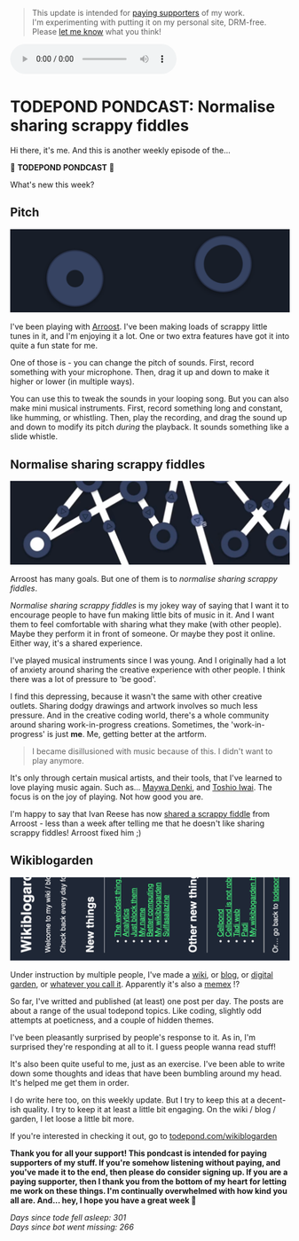 > This update is intended for [paying supporters](https://patreon.com/TodePond) of my work.<br>
> I'm experimenting with putting it on my personal site, DRM-free.<br>
> Please [let me know](/) what you think!

<audio controls>
  <source src="1.m4a" type="audio/x-m4a">
</audio>

# TODEPOND PONDCAST: Normalise sharing scrappy fiddles

Hi there, it's me. And this is another weekly episode of the...

🐸 **TODEPOND PONDCAST** 🐸

What's new this week?

## Pitch

![Arroost](1.png)

I've been playing with [Arroost](https://github.com/TodePond/Arroost). I've been making loads of scrappy little tunes in it, and I'm enjoying it a lot. One or two extra features have got it into quite a fun state for me.

One of those is - you can change the pitch of sounds. First, record something with your microphone. Then, drag it up and down to make it higher or lower (in multiple ways).

You can use this to tweak the sounds in your looping song. But you can also make mini musical instruments. First, record something long and constant, like humming, or whistling. Then, play the recording, and drag the sound up and down to modify its pitch *during* the playback. It sounds something like a slide whistle.

## Normalise sharing scrappy fiddles

![Arroost](2.png)

Arroost has many goals. But one of them is to _normalise sharing scrappy fiddles_.

_Normalise sharing scrappy fiddles_ is my jokey way of saying that I want it to encourage people to have fun making little bits of music in it. And I want them to feel comfortable with sharing what they make (with other people). Maybe they perform it in front of someone. Or maybe they post it online. Either way, it's a shared experience.

I've played musical instruments since I was young. And I originally had a lot of anxiety around sharing the creative experience with other people. I think there was a lot of pressure to 'be good'.

I find this depressing, because it wasn't the same with other creative outlets. Sharing dodgy drawings and artwork involves so much less pressure. And in the creative coding world, there's a whole community around sharing work-in-progress creations. Sometimes, the 'work-in-progress' is just **me**. Me, getting better at the artform.

> I became disillusioned with music because of this. I didn't want to play anymore.

It's only through certain musical artists, and their tools, that I've learned to love playing music again. Such as... [Maywa Denki](https://youtu.be/NsdDxWzi00A?si=zbMQr9BKz1hjuVcQ), and [Toshio Iwai](https://www.youtube.com/live/t8cI6GlyKqk?si=Q24z_G_qDmJn-e5f). The focus is on the joy of playing. Not how good you are.

I'm happy to say that Ivan Reese has now [shared a scrappy fiddle](https://elk.zone/mas.to/@spiralganglion@mastodon.social/111308849492455316) from Arroost - less than a week after telling me that he doesn't like sharing scrappy fiddles! Arroost fixed him ;)

## Wikiblogarden

![Wikiblogarden](3.png)

Under instruction by multiple people, I've made a [wiki](https://www.todepond.com/wikiblogarden/), or [blog](https://www.todepond.com/wikiblogarden/), or [digital garden](https://www.todepond.com/wikiblogarden/), or [whatever you call it](https://www.todepond.com/wikiblogarden/). Apparently it's also a [memex](https://www.todepond.com/wikiblogarden/) !?

So far, I've writted and published (at least) one post per day. The posts are about a range of the usual todepond topics. Like coding, slightly odd attempts at poeticness, and a couple of hidden themes.

I've been pleasantly surprised by people's response to it. As in, I'm surprised they're responding at all to it. I guess people wanna read stuff!

It's also been quite useful to me, just as an exercise. I've been able to write down some thoughts and ideas that have been bumbling around my head. It's helped me get them in order.

I do write here too, on this weekly update. But I try to keep this at a decent-ish quality. I try to keep it at least a little bit engaging. On the wiki / blog / garden, I let loose a little bit more.

If you're interested in checking it out, go to [todepond.com/wikiblogarden](https://www.todepond.com/wikiblogarden/)

**Thank you for all your support! This pondcast is intended for paying supporters of my stuff. If you're somehow listening without paying, and you've made it to the end, then please do consider signing up. If you are a paying supporter, then I thank you from the bottom of my heart for letting me work on these things. I'm continually overwhelmed with how kind you all are. And... hey, I hope you have a great week 🐸**

_Days since tode fell asleep: 301<br>
Days since bot went missing: 266_
